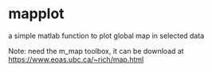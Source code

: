 # mapplot
a simple matlab function to plot global map in selected data

Note: need the m_map toolbox, it can be download at https://www.eoas.ubc.ca/~rich/map.html
